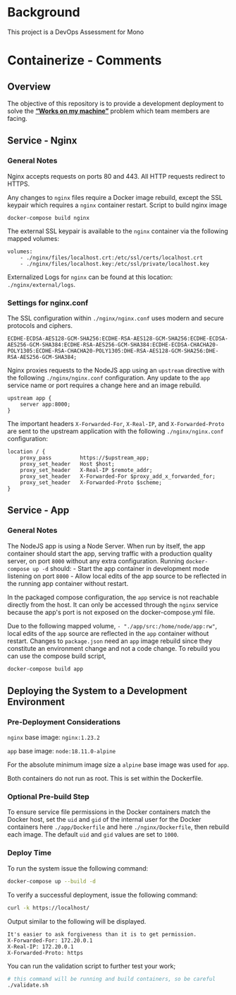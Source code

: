 # Background

This project is a DevOps Assessment for Mono 

# Containerize - Comments

## Overview

The objective of this repository is to provide a development deployment to solve the **[“Works on my machine”](https://blog.codinghorror.com/the-works-on-my-machine-certification-program/)** problem which team members are facing.


## Service - Nginx

### General Notes

Nginx accepts requests on ports 80 and 443. All HTTP requests redirect to HTTPS.

Any changes to `nginx` files require a Docker image rebuild, except the SSL keypair which requires a `nginx` container restart. 
Script to build nginx image
```
docker-compose build nginx
```
The external SSL keypair is available to the `nginx` container via the following mapped volumes:
```
volumes:
    - ./nginx/files/localhost.crt:/etc/ssl/certs/localhost.crt
    - ./nginx/files/localhost.key:/etc/ssl/private/localhost.key
```

Externalized Logs for `nginx` can be found at this location: `./nginx/external/logs`.

### Settings for nginx.conf

The SSL configuration within `./nginx/nginx.conf` uses modern and secure protocols and ciphers. 
```
ECDHE-ECDSA-AES128-GCM-SHA256:ECDHE-RSA-AES128-GCM-SHA256:ECDHE-ECDSA-AES256-GCM-SHA384:ECDHE-RSA-AES256-GCM-SHA384:ECDHE-ECDSA-CHACHA20-POLY1305:ECDHE-RSA-CHACHA20-POLY1305:DHE-RSA-AES128-GCM-SHA256:DHE-RSA-AES256-GCM-SHA384;
```

Nginx proxies requests to the NodeJS app using an `upstream` directive with the following `./nginx/nginx.conf` configuration. Any update to the `app` service name or port requires a change here and an image rebuild.
```
upstream app {
    server app:8000;
}
```

The important headers `X-Forwarded-For`, `X-Real-IP`, and `X-Forwarded-Proto` are sent to the upstream application with the following `./nginx/nginx.conf` configuration:
```
location / {
    proxy_pass         https://$upstream_app;
    proxy_set_header   Host $host;
    proxy_set_header   X-Real-IP $remote_addr;
    proxy_set_header   X-Forwarded-For $proxy_add_x_forwarded_for;
    proxy_set_header   X-Forwarded-Proto $scheme;
}
```

## Service - App

### General Notes

The NodeJS app is using a Node Server. When run by itself, the app container should start the app, serving traffic with a production quality server, on port `8000` without any extra configuration.
Running `docker-compose up -d` should:
    - Start the app container in development mode listening on port `8000`
    - Allow local edits of the app source to be reflected in the running app container without restart.

In the packaged compose configuration, the `app` service is not reachable directly from the host. 
It can only be accessed through the `nginx` service because the app's port is not exposed on the docker-compose.yml file.

Due to the following mapped volume, `- "./app/src:/home/node/app:rw"`, local edits of the `app` source are reflected in the `app` container without restart. Changes to `package.json` need an `app` image rebuild since they constitute an environment change and not a code change. To rebuild you can use the compose build script, 
```bash
docker-compose build app 
```


## Deploying the System to a Development Environment

### Pre-Deployment Considerations

`nginx` base image: `nginx:1.23.2`

`app` base image: `node:18.11.0-alpine`

For the absolute minimum image size a `alpine` base image was used for `app`.

Both containers do not run as root. This is set within the Dockerfile.

### Optional Pre-build Step
To ensure service file permissions in the Docker containers match the Docker host, set the `uid` and `gid` of the internal user for the Docker containers here `./app/Dockerfile` and here `./nginx/Dockerfile`, then rebuild each image. The default `uid` and `gid` values are set to `1000`. 

### Deploy Time

To run the system issue the following command: 
```bash
docker-compose up --build -d
```

To verify a successful deployment, issue the following command: 
```bash
curl -k https://localhost/
```
Output similar to the following will be displayed.
```Text
It's easier to ask forgiveness than it is to get permission.
X-Forwarded-For: 172.20.0.1
X-Real-IP: 172.20.0.1
X-Forwarded-Proto: https
```

You can run the validation script to further test your work;

```bash
# this command will be running and build containers, so be careful
./validate.sh
```